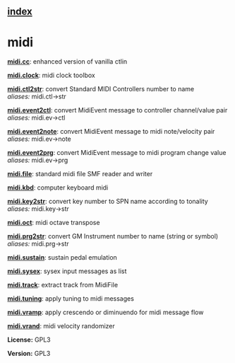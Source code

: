 [index](index.html) 
---

# midi




[**midi.cc**](midi.cc.html): enhanced version of vanilla ctlin 

[**midi.clock**](midi.clock.html): midi clock toolbox 

[**midi.ctl2str**](midi.ctl2str.html): convert Standard MIDI Controllers number to name <br>
_aliases:_ midi.ctl-&gt;str


[**midi.event2ctl**](midi.event2ctl.html): convert MidiEvent message to controller channel/value pair <br>
_aliases:_ midi.ev-&gt;ctl


[**midi.event2note**](midi.event2note.html): convert MidiEvent message to midi note/velocity pair <br>
_aliases:_ midi.ev-&gt;note


[**midi.event2prg**](midi.event2prg.html): convert MidiEvent message to midi program change value <br>
_aliases:_ midi.ev-&gt;prg


[**midi.file**](midi.file.html): standard midi file SMF reader and writer 

[**midi.kbd**](midi.kbd.html): computer keyboard midi 

[**midi.key2str**](midi.key2str.html): convert key number to SPN name according to tonality <br>
_aliases:_ midi.key-&gt;str


[**midi.oct**](midi.oct.html): midi octave transpose 

[**midi.prg2str**](midi.prg2str.html): convert GM Instrument number to name (string or symbol) <br>
_aliases:_ midi.prg-&gt;str


[**midi.sustain**](midi.sustain.html): sustain pedal emulation 

[**midi.sysex**](midi.sysex.html): sysex input messages as list 

[**midi.track**](midi.track.html): extract track from MidiFile 

[**midi.tuning**](midi.tuning.html): apply tuning to midi messages 

[**midi.vramp**](midi.vramp.html): apply crescendo or diminuendo for midi message flow 

[**midi.vrand**](midi.vrand.html): midi velocity randomizer 



**License:** GPL3

**Version:** GPL3
